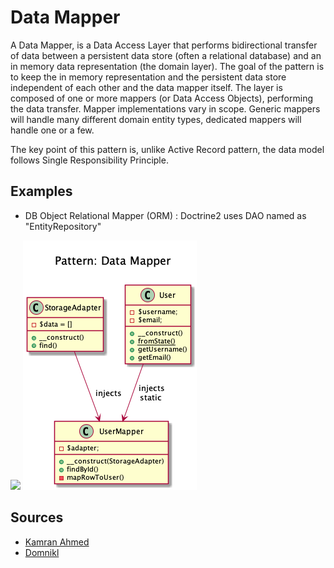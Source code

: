 # Data Mapper

  A Data Mapper, is a Data Access Layer that performs bidirectional
  transfer of data between a persistent data store (often a relational
  database) and an in memory data representation (the domain layer). The
  goal of the pattern is to keep the in memory representation and the
  persistent data store independent of each other and the data mapper
  itself. The layer is composed of one or more mappers (or Data Access
  Objects), performing the data transfer. Mapper implementations vary in
  scope. Generic mappers will handle many different domain entity types,
  dedicated mappers will handle one or a few.
  
  The key point of this pattern is, unlike Active Record pattern, the data
  model follows Single Responsibility Principle.
  
  Examples
  --------
  
  -  DB Object Relational Mapper (ORM) : Doctrine2 uses DAO named as
     "EntityRepository"
  

![](kamran-ahmed/diagram.png)
![](domnikl/diagram.png)

## Sources
+ [Kamran Ahmed](https://github.com/kamranahmedse/design-patterns-for-humans)
+ [Domnikl](https://github.com/domnikl/DesignPatternsPHP)
